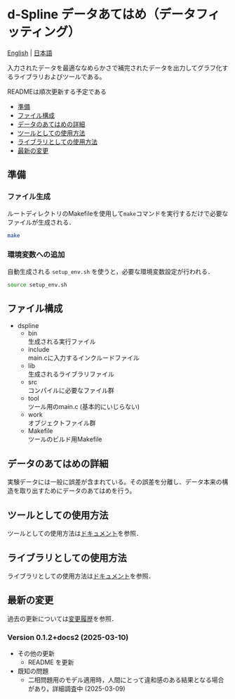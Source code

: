 # d-Spline データあてはめ（データフィッティング）

[English](README.md) | [日本語](README-ja.md)

入力されたデータを最適ななめらかさで補完されたデータを出力してグラフ化するライブラリおよびツールである。

READMEは順次更新する予定である

- [準備](#準備)
- [ファイル構成](#ファイル構成)
- [データのあてはめの詳細](#データのあてはめの詳細)
- [ツールとしての使用方法](#ツールとしての使用方法)
- [ライブラリとしての使用方法](#ライブラリとしての使用方法)
- [最新の変更](#最新の変更)

## 準備

### ファイル生成

ルートディレクトリのMakefileを使用して`make`コマンドを実行するだけで必要なファイルが生成される．

``` bash
make
```

### 環境変数への追加

自動生成される `setup_env.sh` を使うと，必要な環境変数設定が行われる．

``` bash
source setup_env.sh
```

## ファイル構成

- dspline
  - bin  
  生成される実行ファイル
  - include  
  main.cに入力するインクルードファイル
  - lib  
  生成されるライブラリファイル
  - src  
  コンパイルに必要なファイル群
  - tool  
  ツール用のmain.c (基本的にいじらない)
  - work  
  オブジェクトファイル群
  - Makefile  
  ツールのビルド用Makefile

## データのあてはめの詳細  

実験データには一般に誤差が含まれている。その誤差を分離し、データ本来の構造を取り出すためにデータのあてはめを行う。

## ツールとしての使用方法

ツールとしての使用方法は[ドキュメント](docs/tool-ja.md)を参照．

## ライブラリとしての使用方法

ライブラリとしての使用方法は[ドキュメント](docs/library-ja.md)を参照．

## 最新の変更

過去の更新については[変更履歴](CHANGELOG-ja.md)を参照．

### Version 0.1.2+docs2 (2025-03-10)

- その他の更新
  - README を更新
- 既知の問題
  - 二相問題用のモデル適用時，人間にとって違和感のある結果となる場合があり，詳細調査中 (2025-03-09)
